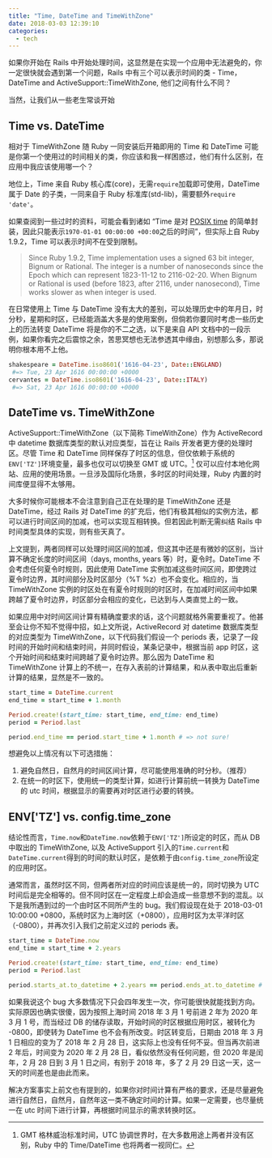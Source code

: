 ```yaml
---
title: "Time, DateTime and TimeWithZone"
date: 2018-03-03 12:39:10
categories:
  - tech
---
```


如果你开始在 Rails 中开始处理时间，这显然是在实现一个应用中无法避免的，你一定很快就会遇到第一个问题，Rails 中有三个可以表示时间的类 - Time，DateTime and ActiveSupport::TimeWithZone, 他们之间有什么不同？

当然，让我们从一些老生常谈开始

## Time vs. DateTime

相对于 TimeWithZone 随 Ruby 一同安装后开箱即用的 Time 和 DateTime 可能是你第一个使用过的时间相关的类，你应该和我一样困惑过，他们有什么区别，在应用中我应该使用哪一个？

地位上，Time 来自 Ruby 核心库(core)，无需`require`加载即可使用，DateTime 属于 Date 的子类，一同来自于 Ruby 标准库(std-lib)，需要额外`require 'date'`。

如果查阅到一些过时的资料，可能会看到诸如 “Time 是对 [POSIX time](https://en.wikipedia.org/wiki/Unix_time) 的简单封装，因此只能表示`1970-01-01 00:00:00 +00:00`之后的时间”，但实际上自 Ruby 1.9.2，Time 可以表示时间不在受到限制。

> Since Ruby 1.9.2, Time implementation uses a signed 63 bit integer, Bignum or Rational. The integer is a number of nanoseconds since the Epoch which can represent 1823-11-12 to 2116-02-20. When Bignum or Rational is used (before 1823, after 2116, under nanosecond), Time works slower as when integer is used.

在日常使用上 Time 与 DateTime 没有太大的差别，可以处理历史中的年月日，时分秒，星期和时区，已经能涵盖大多是的使用案例，但倘若你要同时考虑一些历史上的历法转变 DateTime 将是你的不二之选，以下是来自 API 文档中的一段示例，如果你看完之后震惊之余，苦思冥想也无法参透其中缘由，别想那么多，那说明你根本用不上他。

```ruby
shakespeare = DateTime.iso8601('1616-04-23', Date::ENGLAND)
 #=> Tue, 23 Apr 1616 00:00:00 +0000
cervantes = DateTime.iso8601('1616-04-23', Date::ITALY)
 #=> Sat, 23 Apr 1616 00:00:00 +0000
```

## DateTime vs. TimeWithZone

ActiveSupport::TimeWithZone（以下简称 TimeWithZone）作为 ActiveRecord 中 datetime 数据库类型的默认对应类型，旨在让 Rails 开发者更方便的处理时区。尽管 Time 和 DateTime 同样保存了时区的信息，但仅依赖于系统的`ENV['TZ']`环境变量，最多也仅可以切换至 GMT 或 UTC。[^1] 仅可以应付本地化网站、应用的使用场景。一旦涉及国际化场景，多时区的时间处理，Ruby 内置的时间库便显得不太够用。

[^1]: GMT 格林威治标准时间，UTC 协调世界时，在大多数用途上两者并没有区别，Ruby 中的 Time/DateTime 也将两者一视同仁。

大多时候你可能根本不会注意到自己正在处理的是 TimeWithZone 还是 DateTime，经过 Rails 对 DateTime 的扩充后，他们有极其相似的实例方法，都可以进行时间区间的加减，也可以实现互相转换。但若因此判断无需纠结 Rails 中时间类型具体的实现，则有些天真了。

上文提到，两者同样可以处理时间区间的加减，但这其中还是有微妙的区别，当计算不确定长度的时间区间（days, months, years 等）时，夏令时。DateTime 不会考虑任何夏令时规则，因此使用 DateTime 实例加减这些时间区间，即使跨过 夏令时边界，其时间部分及时区部分（%T %z）也不会变化。相应的，当 TimeWithZone 实例的时区处在有夏令时规则的时区时，在加减时间区间中如果跨越了夏令时边界，时区部分会相应的变化，已达到与人类直觉上的一致。

如果应用中对时间区间计算有精确度要求的话，这个问题就格外需要重视了。他甚至会让你不知不觉得中招，如上文所说，ActiveRecord 对 datetime 数据库类型的对应类型为 TimeWithZone，以下代码我们假设一个 periods 表，记录了一段时间的开始时间和结束时间，并同时假设，某条记录中，根据当前 app 时区，这个开始时间和结束时间跨越了夏令时边界。那么因为 DateTime 和 TimeWithZone 计算上的不统一，在存入表前的计算结果，和从表中取出后重新计算的结果，显然是不一致的。

```ruby
start_time = DateTime.current
end_time = start_time + 1.month

Period.create!(start_time: start_time, end_time: end_time)
period = Period.last

period.end_time == period.start_time + 1.month # => not sure!
```

想避免以上情况有以下可选措施：

1. 避免自然日，自然月的时间区间计算，尽可能使用准确的时分秒。（推荐）
2. 在统一的时区下，使用统一的类型计算，如进行计算前统一转换为 DateTime 的 utc 时间，根据显示的需要再对时区进行必要的转换。

## ENV['TZ'] vs. config.time_zone

结论性而言，`Time.now`和`DateTime.now`依赖于`ENV['TZ']`所设定的时区，而从 DB 中取出的 TimeWithZone, 以及 ActiveSupport 引入的`Time.current`和`DateTime.current`得到的时间的默认时区，是依赖于由`config.time_zone`所设定的应用时区。

通常而言，虽然时区不同，但两者所对应的时间应该是统一的，同时切换为 UTC 时间后是完全相等的。但不同时区在一定程度上却会造成一些意想不到的混乱。以下是我所遇到过的一个由时区不同所产生的 bug。我们假设现在处于 2018-03-01 10:00:00 +0800，系统时区为上海时区（+0800），应用时区为太平洋时区（-0800），并再次引入我们之前定义过的 periods 表。

```ruby
start_time = DateTime.now
end_time = start_time + 2.years

Period.create!(start_time: start_time, end_time: end_time)
period = Period.last

period.starts_at.to_datetime + 2.years == period.ends_at.to_datetime # => false, 1 day difference
```

如果我说这个 bug 大多数情况下只会四年发生一次，你可能很快就能找到方向。
实际原因也确实很傻，因为按照上海时间 2018 年 3 月 1 号前进 2 年为 2020 年 3 月 1 号，而当经过 DB 的储存读取，开始时间的时区根据应用时区，被转化为 -0800，即使转为 DateTime 也不会有所改变。时区转变后，日期由 2018 年 3 月 1 日相应的变为了 2018 年 2 月 28 日，这实际上也没有任何不妥。但当再次前进 2 年后，时间变为 2020 年 2 月 28 日，看似依然没有任何问题，但 2020 年是闰年，2 月 28 日到 3 月 1 日之间，有别于 2018 年，多了 2 月 29 日这一天，这一天的时间差也是由此而来。

解决方案事实上前文也有提到的，如果你对时间计算有严格的要求，还是尽量避免进行自然日，自然月，自然年这一类不确定时间的计算。如果一定需要，也尽量统一在 utc 时间下进行计算，再根据时间显示的需求转换时区。

